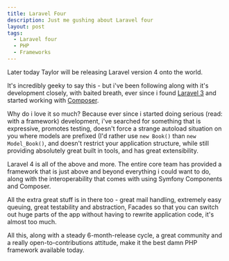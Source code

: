 ```yaml
---
title: Laravel Four
description: Just me gushing about Laravel four
layout: post
tags:
  - Laravel four
  - PHP
  - Frameworks
---
```


Later today Taylor will be releasing Laravel version 4 onto the world.

It's incredibly geeky to say this - but i've been following along with it's development closely, with baited breath, ever since i found [Laravel 3](http://laravel.com) and started working with [Composer](http://getcomposer.org).

Why do i love it so much? Because ever since i started doing serious (read: with a framework) development, i've searched for something that is expressive, promotes testing, doesn't force a strange autoload situation on you where models are prefixed (I'd rather use `new Book()` than `new Model_Book()`, and doesn't restrict your application structure, while still providing absolutely great built in tools, and has great extensibility.

Laravel 4 is all of the above and more. The entire core team has provided a framework that is just above and beyond everything i could want to do, along with the interoperability that comes with using Symfony Components and Composer.

All the extra great stuff is in there too - great mail handling, extremely easy queuing, great testability and abstraction, Facades so that you can switch out huge parts of the app without having to rewrite application code, it's almost too much.

All this, along with a steady 6-month-release cycle, a great community and a really open-to-contributions attitude, make it the best damn PHP framework available today.

